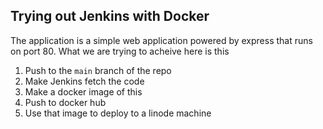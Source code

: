 ## Trying out Jenkins with Docker

The application is a simple web application powered by express that runs on port 80. What we are trying to acheive here is this 

1. Push to the `main` branch of the repo
2. Make Jenkins fetch the code 
3. Make a docker image of this
4. Push to docker hub
5. Use that image to deploy to a linode machine